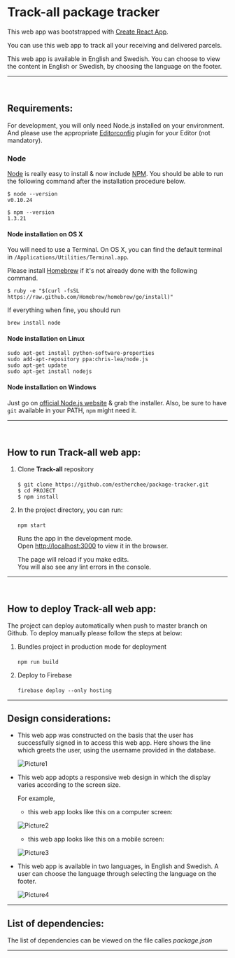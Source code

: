 # Track-all package tracker

This web app was bootstrapped with [Create React App](https://github.com/facebook/create-react-app).

You can use this web app to track all your receiving and delivered parcels.

This web app is available in English and Swedish. You can choose to view the content in English or Swedish, by choosing the language on the footer.

---

<br>

## Requirements:

For development, you will only need Node.js installed on your environment.
And please use the appropriate [Editorconfig](http://editorconfig.org/) plugin for your Editor (not mandatory).

### **Node**

[Node](http://nodejs.org/) is really easy to install & now include [NPM](https://npmjs.org/).
You should be able to run the following command after the installation procedure
below.

    $ node --version
    v0.10.24

    $ npm --version
    1.3.21

#### **Node installation on OS X**

You will need to use a Terminal. On OS X, you can find the default terminal in
`/Applications/Utilities/Terminal.app`.

Please install [Homebrew](http://brew.sh/) if it's not already done with the following command.

    $ ruby -e "$(curl -fsSL https://raw.github.com/Homebrew/homebrew/go/install)"

If everything when fine, you should run

    brew install node

#### **Node installation on Linux**

    sudo apt-get install python-software-properties
    sudo add-apt-repository ppa:chris-lea/node.js
    sudo apt-get update
    sudo apt-get install nodejs

#### **Node installation on Windows**

Just go on [official Node.js website](http://nodejs.org/) & grab the installer.
Also, be sure to have `git` available in your PATH, `npm` might need it.

---

<br>

## How to run Track-all web app:

1.  Clone **Track-all** repository

    ####

        $ git clone https://github.com/estherchee/package-tracker.git
        $ cd PROJECT
        $ npm install

2.  In the project directory, you can run:

    ####
        npm start

    Runs the app in the development mode.\
    Open [http://localhost:3000](http://localhost:3000) to view it in the browser.

    The page will reload if you make edits.\
    You will also see any lint errors in the console.

---

<br>

## How to deploy Track-all web app:

The project can deploy automatically when push to master branch on Github. To deploy manually please follow the steps at below:

1.  Bundles project in production mode for deployment

    ####

        npm run build

2.  Deploy to Firebase
    ####
        firebase deploy --only hosting

---

## Design considerations:

* This web app was constructed on the basis that the user has successfully signed in to access this web app. Here shows the line which greets the user, using the username provided in the database. 

  ![Picture1](https://github.com/estherchee/package-tracker/tree/master/Screenshots/GreetUser.jpg) 

* This web app adopts a responsive web design in which the display varies according to the screen size.

  For example, 
  
  * this web app looks like this on a computer screen:
  
  ![Picture2](https://github.com/estherchee/package-tracker/tree/master/Screenshots/ComputerScreenshot.jpg) 

  * this web app looks like this on a mobile screen:

  ![Picture3](https://github.com/estherchee/package-tracker/tree/master/Screenshots/MobileScreenshot.jpg) 

* This web app is available in two languages, in English and Swedish. A user can choose the language through selecting the language on the footer. 

  ![Picture4](https://github.com/estherchee/package-tracker/tree/master/Screenshots/SwedishVersion.jpg) 

---
## List of dependencies:

The list of dependencies can be viewed on the file calles *package.json*

---

